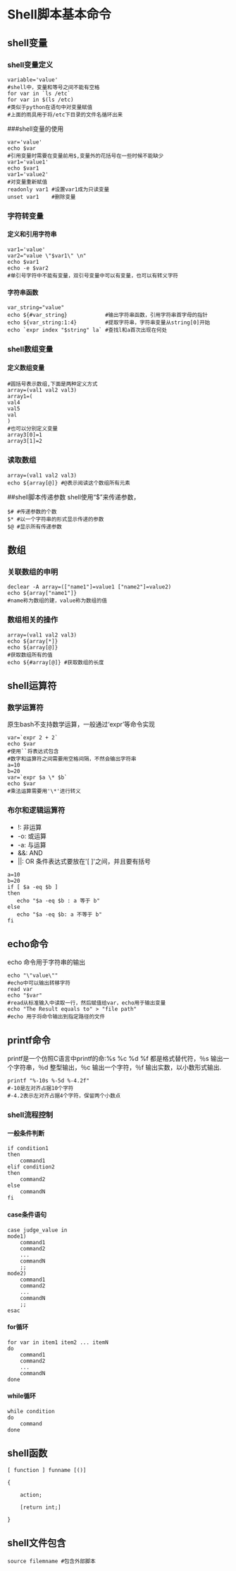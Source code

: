 # Shell脚本基本命令
## shell变量
### shell变量定义
```shell
variable='value'
#shell中，变量和等号之间不能有空格
for var in `ls /etc`
for var in $(ls /etc)
#类似于python在语句中对变量赋值
#上面的雨具用于将/etc下目录的文件名循环出来
```
###shell变量的使用
```shell
var='value'
echo $var
#引用变量时需要在变量前用$,变量外的花括号在一些时候不能缺少
var1='value1'
echo $var1
var1='value2'
#对变量重新赋值
readonly var1 #设置var1成为只读变量
unset var1    #删除变量
```
### 字符转变量 
#### 定义和引用字符串
```shell
var1='value'
var2="value \"$var1\" \n"
echo $var1
echo -e $var2
#单引号字符中不能有变量，双引号变量中可以有变量，也可以有转义字符
```
#### 字符串函数
```shell
var_string="value"
echo ${#var_string}            #输出字符串函数，引用字符串首字母的指针
echo ${var_string:1:4}         #提取字符串，字符串变量从string[0]开始
echo `expr index "$string" la` #查找l和a首次出现在何处
```

### shell数组变量
#### 定义数组变量
```shell
#圆括号表示数组,下面是两种定义方式
array=(val1 val2 val3)
array1=(
val4
val5
val
)
#也可以分别定义变量
array3[0]=1
array3[1]=2
```
### 读取数组
```shell
array=(val1 val2 val3)
echo ${array[@]} #@表示阅读这个数组所有元素
```

##shell脚本传递参数
shell使用“$”来传递参数，
```shell
$# #传递参数的个数
$* #以一个字符串的形式显示传递的参数
$@ #显示所有传递参数
``` 

## 数组
### 关联数组的申明
```shell
declear -A array=(["name1"]=value1 ["name2"]=value2)
echo ${array["name1"]}
#name称为数组的建，value称为数组的值
```

### 数组相关的操作
```shell
array=(val1 val2 val3)
echo ${array[*]}
echo ${array[@]}
#获取数组所有的值
echo ${#array[@]} #获取数组的长度
```

## shell运算符
### 数学运算符
原生bash不支持数学运算，一般通过‘expr’等命令实现
```shell
var=`expr 2 + 2`
echo $var
#使用``将表达式包含
#数字和运算符之间需要用空格间隔，不然会输出字符串
a=10
b=20
var=`expr $a \* $b`
echo $var
#乘法运算需要用'\*'进行转义
```

### 布尔和逻辑运算符
+ !:  非运算
+ -o: 或运算
+ -a: 与运算
+ &&: AND
+ ||: OR
条件表达式要放在'[   ]'之间，并且要有括号
```shell
a=10
b=20
if [ $a -eq $b ]
then
   echo "$a -eq $b : a 等于 b"
else
   echo "$a -eq $b: a 不等于 b"
fi
```

## echo命令
echo 命令用于字符串的输出
```shell
echo "\"value\""
#echo中可以输出转移字符
read var
echo "$var"
#read从标准输入中读取一行，然后赋值给var，echo用于输出变量
echo "The Result equals to" > "file path"
#echo 用于将命令输出到指定路径的文件
```

## printf命令
printf是一个仿照C语言中printf的命:%s %c %d %f 都是格式替代符，％s 输出一个字符串，％d 整型输出，％c 输出一个字符，％f 输出实数，以小数形式输出.
```shell
printf "%-10s %-5d %-4.2f"
#-10是左对齐占据10个字符
#-4.2表示左对齐占据4个字符，保留两个小数点
```

### shell流程控制
#### 一般条件判断
```shell
if condition1
then
    command1
elif condition2 
then 
    command2
else
    commandN
fi
```
#### case条件语句
```shell
case judge_value in
mode1)
    command1
    command2
    ...
    commandN
    ;;
mode2)
    command1
    command2
    ...
    commandN
    ;;
esac

```
#### for循环
```shell
for var in item1 item2 ... itemN
do
    command1
    command2
    ...
    commandN
done
```
#### while循环
```shell
while condition
do
    command
done
```
## shell函数
```shell
[ function ] funname [()]

{

    action;

    [return int;]

}
```

## shell文件包含
```shell
source filemname #包含外部脚本
```
